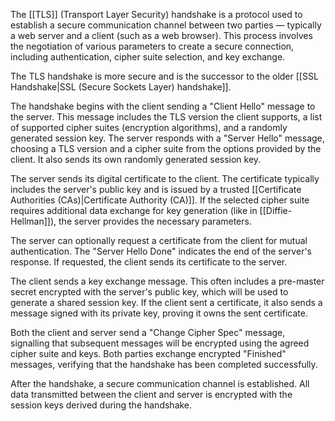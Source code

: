 The [[TLS]] (Transport Layer Security) handshake is a protocol used to establish a secure communication channel between two parties — typically a web server and a client (such as a web browser). This process involves the negotiation of various parameters to create a secure connection, including authentication, cipher suite selection, and key exchange. 

The TLS handshake is more secure and is the successor to the older [[SSL Handshake|SSL (Secure Sockets Layer) handshake]]. 

The handshake begins with the client sending a "Client Hello" message to the server. This message includes the TLS version the client supports, a list of supported cipher suites (encryption algorithms), and a randomly generated session key. The server responds with a "Server Hello" message, choosing a TLS version and a cipher suite from the options provided by the client. It also sends its own randomly generated session key.

The server sends its digital certificate to the client. The certificate typically includes the server's public key and is issued by a trusted [[Certificate Authorities (CAs)|Certificate Authority (CA)]]. If the selected cipher suite requires additional data exchange for key generation (like in [[Diffie-Hellman]]), the server provides the necessary parameters.

The server can optionally request a certificate from the client for mutual authentication. The "Server Hello Done" indicates the end of the server's response. If requested, the client sends its certificate to the server.

The client sends a key exchange message. This often includes a pre-master secret encrypted with the server's public key, which will be used to generate a shared session key. If the client sent a certificate, it also sends a message signed with its private key, proving it owns the sent certificate.

Both the client and server send a "Change Cipher Spec" message, signalling that subsequent messages will be encrypted using the agreed cipher suite and keys. Both parties exchange encrypted "Finished" messages, verifying that the handshake has been completed successfully.

After the handshake, a secure communication channel is established. All data transmitted between the client and server is encrypted with the session keys derived during the handshake.

